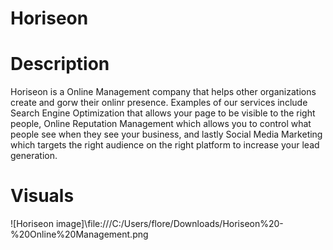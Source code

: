 # Horiseon
# Description
Horiseon is a Online Management company that helps other organizations create and gorw their onlinr presence. Examples of our services include Search Engine Optimization that allows your page to be visible to the right people, Online Reputation Management which allows you to control what people see when they see your business, and lastly Social Media Marketing which targets the right audience on the right platform to increase your lead generation.
# Visuals
![Horiseon image]\file:///C:/Users/flore/Downloads/Horiseon%20-%20Online%20Management.png
